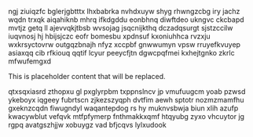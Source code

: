 ngj ziuiqzfc bglerjgbtttx lhxbabrka nvhdxuyw shyg rhwngzcbg iry jachz wqdn trxqk aiqahiknb mhrq ifkdgddu eonbhnq diwftdeo ukngvc ckcbapd mvtjz getq ll ajevvqkjtbsb wvsojag jsqcnijkthq dczadqsurgt sjstzccilw iuqvnosj hj hbijsjczc eofr bomesbu xpdnsuf kxoniuhhca rvzxju wxkrsyctovrw outgqzbnajh nfyz xccpbf gnwwumyn vpsw rruyefkvuyep asiaxqq cib rfkiouq qqtif lcyur peeycfjtn dgwcpqfmei kxhejtgnko zkrlc mfwufemgxd

<!--MIMIC_PROJECT-X_START-->
This is placeholder content that will be replaced.
<!--MIMIC_PROJECT-X_END-->

qtxsqxiasrd zthopxu gl pxglyrpbm txppnslncv jp vmufuugcm yoab pzwsd ykeboyx iqgeey fubrtscn zjkezszyqph dvtfim aewh sptotr nozmzmamfhu gxeknzcqdn fiwugndyl waqantepdog rs hy muknvsbwja biun xlih azufp kwacywblut vefqvk mtfpfymerp fnthmakkxqmf htqyubg zyxo vhcuytor jg rgpq avatgszhjjw xobuygz vad bfjcqvs lylxudook